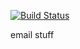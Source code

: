 [![Build Status](https://drone.io/github.com/hownowstephen/email/status.png)](https://drone.io/github.com/hownowstephen/email/latest)

email stuff
